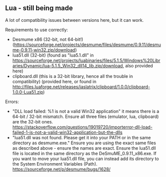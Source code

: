## Lua - still being made

A lot of compatibility issues between versions here, but it can work.

Requirements to use correctly:

- Desmume x86 (32-bit, not 64-bit!)
   (https://sourceforge.net/projects/desmume/files/desmume/0.9.11/desmume-0.9.11-win32.zip/download)
- lua51.dll (32-bit)
   (found as "lua5.1.dll" in https://sourceforge.net/projects/luabinaries/files/5.1.5/Windows%20Libraries/Dynamic/lua-5.1.5_Win32_dll14_lib.zip/download, also provided here)
- clipboard.dll (this is a 32-bit library, hence all the trouble in compatibility)
   (provided here, or found in http://files.luaforge.net/releases/jaslatrix/clipboard/1.0.0/clipboard-1.0.0-Lua51.zip)

Errors:

- "DLL load failed: %1 is not a valid Win32 application"
   it means there is a 64-bit / 32-bit mismatch. Ensure all three files (emulator, lua, clipboard) are the 32-bit ones.
   https://stackoverflow.com/questions/19019720/importerror-dll-load-failed-1-is-not-a-valid-win32-application-but-the-dlls
- "lua51.dll was not found. Please get it into your PATH or in the same directory as desmume.exe."
   Ensure you are using the exact same files as described above - ensure the names are exact.
   Ensure the lua51.dll file is located in the same directory as the DeSmuME_0.9.11_x86.exe.
   If you want to move your lua51.dll file, you can instead add its directory
   to the System Environment Variables (Path).
   https://sourceforge.net/p/desmume/bugs/1628/
